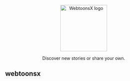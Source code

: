 
<p align="center">
	<a href="https://webtoonsx.com/">
		<picture>
			<source media="(prefers-color-scheme: dark)" srcset="./webtoonsx/static/assets/images/logo/wx-logo-light.png">
			<source media="(prefers-color-scheme: light)" srcset="./webtoonsx/static/assets/images/logo/wx-logo-dark.png">  
		</picture>
	</a>
</p>

<p align="center">
    <img src="" alt="WebtoonsX logo" width="150" height="">
	<picture>
		<source media="(prefers-color-scheme: dark)" srcset="./webtoonsx/static/assets/images/logo/webtoonsx-logo-light.png">
		<source media="(prefers-color-scheme: light)" srcset="./webtoonsx/static/assets/images/logo/webtoonsx-logo-dark.png">  
	</picture>
</p>

<p align="center">Discover new stories or share your own.</p>

## webtoonsx

